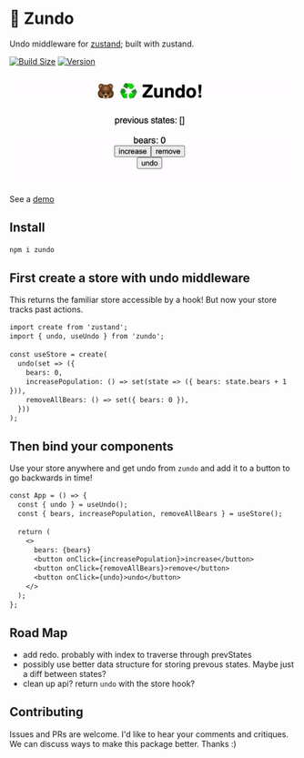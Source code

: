 # 🍜 Zundo

Undo middleware for [zustand](https://github.com/pmndrs/zustand); built with zustand. 

[![Build Size](https://img.shields.io/bundlephobia/min/zundo?label=bundle%20size&style=flat&colorA=000000&colorB=000000)](https://bundlephobia.com/result?p=zundo)
[![Version](https://img.shields.io/npm/v/zundo?style=flat&colorA=000000&colorB=000000)](https://www.npmjs.com/package/zundo)

![zundo demo](./zundo.gif)

See a [demo](https://codesandbox.io/s/currying-flower-2dom9?file=/src/App.tsx)

## Install

```sh
npm i zundo
```

## First create a store with undo middleware

This returns the familiar store accessible by a hook! But now your store tracks past actions.

```tsx
import create from 'zustand';
import { undo, useUndo } from 'zundo';

const useStore = create(
  undo(set => ({
    bears: 0,
    increasePopulation: () => set(state => ({ bears: state.bears + 1 })),
    removeAllBears: () => set({ bears: 0 }),
  }))
);
```

## Then bind your components

Use your store anywhere and get undo from `zundo` and add it to a button to go backwards in time!

```tsx
const App = () => {
  const { undo } = useUndo();
  const { bears, increasePopulation, removeAllBears } = useStore();

  return (
    <>
      bears: {bears}
      <button onClick={increasePopulation}>increase</button>
      <button onClick={removeAllBears}>remove</button>
      <button onClick={undo}>undo</button>
    </>
  );
};
```

## Road Map

- add redo. probably with index to traverse through prevStates
- possibly use better data structure for storing prevous states. Maybe just a diff between states?
- clean up api? return `undo` with the store hook?

## Contributing

Issues and PRs are welcome. I'd like to hear your comments and critiques. We can discuss ways to make this package better. Thanks :)

